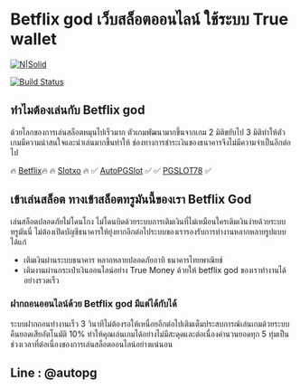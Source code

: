 # Betflix god เว็บสล็อตออนไลน์ ใช้ระบบ True wallet

[![N|Solid](https://cldup.com/dTxpPi9lDf.thumb.png)](https://nodesource.com/products/nsolid)

[![Build Status](https://travis-ci.org/joemccann/dillinger.svg?branch=master)](https://travis-ci.org/joemccann/dillinger)

## ทำไมต้องเล่นกับ Betflix god

ด้วยโลกของการเล่นสล็อตหมุนไปเร็วมาก ตัวเกมพัฒนามากขึ้นจากเกม 2 มิติขยับไป 3 มิติทำให้ตัวเกมมีความน่าสนใจและน่าเล่นมากขึ้นทำให้ ช่องทางการชำระเงินของธนาคารจึงไม่มีความจำเป็นอีกต่อไป

🔥 [Betflix](https://betflix.bar)🔥
🔥 [Slotxo](https://slotxogame.netr) 🔥
✅ [AutoPGSlot](https://autopgslot.com) ✅
✅ [PGSLOT78](https://pgslot78.com) ✅

## เข้าเล่นสล็อต ทางเข้าสล็อตทรูมันนี้ของเรา Betflix God

เล่นสล็อตปลอดภัยไม่โดนโกง ไม่โดนบิดด้วยระบบการเติมเงินที่ไม่เหมือนใครเติมเงินง่ายด้วยระบบ ทรูมันนี่ ไม่ต้องเปิดบัญชีธนาคารให้ยุ่งยากอีกต่อไประบบของเรารองรับการทำงานหลากหลายรูปแบบได้แก่

- เติมเงินผ่านระบบธนาคาร หลากหลายปลอดภัยอาทิ ธนาคารไทยพาณิยช์
- เติมงานผ่านกระเป๋าเงินออนไลน์อย่าง True Money ด้วยให้ betflix god ของเราทำงานได้อย่างรวดเร็ว

### ฝากถอนออนไลน์ด้วย Betflix god มีแต่ได้กับได้

ระบบฝากถอนทำงานเร็ว 3 วินาทีไม่ต้องรอให้เหนื่อยอีกต่อไปเติมเต็มประสบการณ์เล่นเกมด้วยระบบ คืนยอดเสียอัตโนมัติ 10% ทำให้คุณเล่นเกมได้อย่างไม่มีสะดุดและต่อเนื่องคำนวนยอดทุก 5 ทุ่มเป็นช่วงเวลาที่ต่อเนื่องของการเล่นสล็อตออนไลน์อย่างแน่นอน

## Line : @autopg
